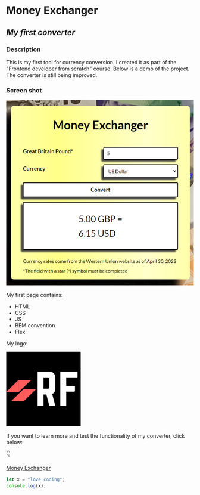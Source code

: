 # **Money Exchanger**

## *My first converter*


### Description

This is my first tool for currency conversion. I created it as part of the "Frontend developer from scratch" course. Below is a demo of the project. The converter is still being improved.

### Screen shot

![Ss](graphics/exch.png)

My first page contains:
- HTML
- CSS
- JS
- BEM convention
- Flex

My logo:

![LOGO](https://github.com/RobFyd/Money-Exchanger-in-React/blob/main/public/RFLogo.png)

If you want to learn more and test the functionality of my converter, click below:

👇

[Money Exchanger](https://robfyd.github.io/Money-Exchanger/)


```javascript
let x = "love coding";
console.log(x);
```
